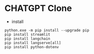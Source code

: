 # CHATGPT Clone
- install
``` 
python.exe -m pip install --upgrade pip
pip install streamlit
pip install langchain
pip install langserve[all] 
pip install python-dotenv
```